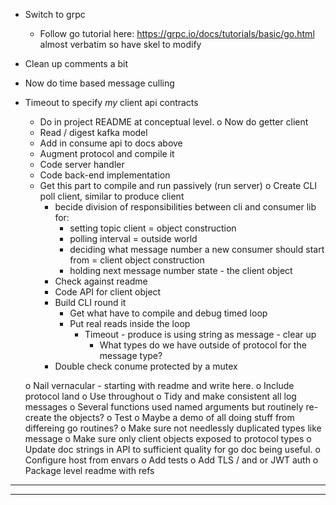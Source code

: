 *  Switch to grpc
    *  Follow go tutorial here: https://grpc.io/docs/tutorials/basic/go.html
        almost verbatim so have skel to modify

*  Clean up comments a bit
*  Now do time based message culling
*  Timeout to specify *my* client api contracts
    * Do in project README at conceptual level.
o  Now do getter client
    *  Read / digest kafka model
    *  Add in consume api to docs above
    *  Augment protocol and compile it
    *  Code server handler
    *  Code back-end implementation
    *  Get this part to compile and run passively (run server)
    o  Create CLI poll client, similar to produce client
        *  becide division of responsibilities between cli and consumer lib for:
            *  setting topic client = object construction
            *  polling interval = outside world
            *  deciding what message number a new consumer should start from
                    = client object construction
            *  holding next message number state - the client object
        *  Check against readme
        *  Code API for client object
        *  Build CLI round it
            *  Get what have to compile and debug timed loop
            *  Put real reads inside the loop
                *  Timeout - produce is using string as message - clear up
                    *  What types do we have outside of protocol for the 
                       message type?
        *  Double check conume protected by a mutex

    o  Nail vernacular - starting with readme and write here.
    o  Include protocol land
    o  Use throughout
    o  Tidy and make consistent all log messages
    o  Several functions used named arguments but routinely re-create the
        objects?
    o  Test
            o  Maybe a demo of all doing stuff from differeing go routines?
    o  Make sure not needlessly duplicated types like message
    o  Make sure only client objects exposed to protocol types
o  Update doc strings in API to sufficient quality for go doc being useful.
o  Configure host from envars
o  Add tests
o  Add TLS / and or JWT auth
o  Package level readme with refs

----------------------------------------------------------------
----------------------------------------------------------------